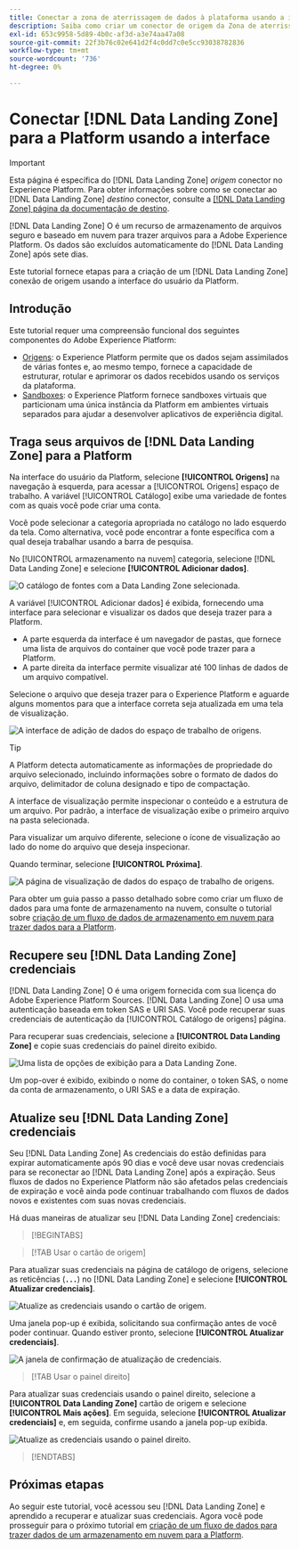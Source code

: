 ```yaml
---
title: Conectar a zona de aterrissagem de dados à plataforma usando a interface do
description: Saiba como criar um conector de origem da Zona de aterrissagem de dados usando a interface do usuário da Platform.
exl-id: 653c9958-5d89-4b0c-af3d-a3e74aa47a08
source-git-commit: 22f3b76c02e641d2f4c0dd7c0e5cc93038782836
workflow-type: tm+mt
source-wordcount: '736'
ht-degree: 0%

---
```


# Conectar [!DNL Data Landing Zone] para a Platform usando a interface

>[!IMPORTANT]
>
>Esta página é específica do [!DNL Data Landing Zone] *origem* conector no Experience Platform. Para obter informações sobre como se conectar ao [!DNL Data Landing Zone] *destino* conector, consulte a [[!DNL Data Landing Zone] página da documentação de destino](/help/destinations/catalog/cloud-storage/data-landing-zone.md).

[!DNL Data Landing Zone] O é um recurso de armazenamento de arquivos seguro e baseado em nuvem para trazer arquivos para a Adobe Experience Platform. Os dados são excluídos automaticamente do [!DNL Data Landing Zone] após sete dias.

Este tutorial fornece etapas para a criação de um [!DNL Data Landing Zone] conexão de origem usando a interface do usuário da Platform.

## Introdução

Este tutorial requer uma compreensão funcional dos seguintes componentes do Adobe Experience Platform:

* [Origens](../../../../home.md): o Experience Platform permite que os dados sejam assimilados de várias fontes e, ao mesmo tempo, fornece a capacidade de estruturar, rotular e aprimorar os dados recebidos usando os serviços da plataforma.
* [Sandboxes](../../../../../sandboxes/home.md): o Experience Platform fornece sandboxes virtuais que particionam uma única instância da Platform em ambientes virtuais separados para ajudar a desenvolver aplicativos de experiência digital.

## Traga seus arquivos de [!DNL Data Landing Zone] para a Platform

Na interface do usuário da Platform, selecione **[!UICONTROL Origens]** na navegação à esquerda, para acessar a [!UICONTROL Origens] espaço de trabalho. A variável [!UICONTROL Catálogo] exibe uma variedade de fontes com as quais você pode criar uma conta.

Você pode selecionar a categoria apropriada no catálogo no lado esquerdo da tela. Como alternativa, você pode encontrar a fonte específica com a qual deseja trabalhar usando a barra de pesquisa.

No [!UICONTROL armazenamento na nuvem] categoria, selecione [!DNL Data Landing Zone] e selecione **[!UICONTROL Adicionar dados]**.

![O catálogo de fontes com a Data Landing Zone selecionada.](../../../../images/tutorials/create/dlz/catalog.png)

A variável [!UICONTROL Adicionar dados] é exibida, fornecendo uma interface para selecionar e visualizar os dados que deseja trazer para a Platform.

* A parte esquerda da interface é um navegador de pastas, que fornece uma lista de arquivos do container que você pode trazer para a Platform.
* A parte direita da interface permite visualizar até 100 linhas de dados de um arquivo compatível.

Selecione o arquivo que deseja trazer para o Experience Platform e aguarde alguns momentos para que a interface correta seja atualizada em uma tela de visualização.

![A interface de adição de dados do espaço de trabalho de origens.](../../../../images/tutorials/create/dlz/add-data.png)

>[!TIP]
>
>A Platform detecta automaticamente as informações de propriedade do arquivo selecionado, incluindo informações sobre o formato de dados do arquivo, delimitador de coluna designado e tipo de compactação.

A interface de visualização permite inspecionar o conteúdo e a estrutura de um arquivo. Por padrão, a interface de visualização exibe o primeiro arquivo na pasta selecionada.

Para visualizar um arquivo diferente, selecione o ícone de visualização ao lado do nome do arquivo que deseja inspecionar.

Quando terminar, selecione **[!UICONTROL Próxima]**.

![A página de visualização de dados do espaço de trabalho de origens.](../../../../images/tutorials/create/dlz/file-detection.png)

Para obter um guia passo a passo detalhado sobre como criar um fluxo de dados para uma fonte de armazenamento na nuvem, consulte o tutorial sobre [criação de um fluxo de dados de armazenamento em nuvem para trazer dados para a Platform](../../dataflow/batch/cloud-storage.md).

## Recupere seu [!DNL Data Landing Zone] credenciais

[!DNL Data Landing Zone] O é uma origem fornecida com sua licença do Adobe Experience Platform Sources. [!DNL Data Landing Zone] O usa uma autenticação baseada em token SAS e URI SAS. Você pode recuperar suas credenciais de autenticação da [!UICONTROL Catálogo de origens] página.

Para recuperar suas credenciais, selecione a **[!UICONTROL Data Landing Zone]** e copie suas credenciais do painel direito exibido.

![Uma lista de opções de exibição para a Data Landing Zone.](../../../../images/tutorials/create/dlz/view-credentials.png)

Um pop-over é exibido, exibindo o nome do container, o token SAS, o nome da conta de armazenamento, o URI SAS e a data de expiração.

## Atualize seu [!DNL Data Landing Zone] credenciais

Seu [!DNL Data Landing Zone] As credenciais do estão definidas para expirar automaticamente após 90 dias e você deve usar novas credenciais para se reconectar ao [!DNL Data Landing Zone] após a expiração. Seus fluxos de dados no Experience Platform não são afetados pelas credenciais de expiração e você ainda pode continuar trabalhando com fluxos de dados novos e existentes com suas novas credenciais.

Há duas maneiras de atualizar seu [!DNL Data Landing Zone] credenciais:

>[!BEGINTABS]

>[!TAB Usar o cartão de origem]

Para atualizar suas credenciais na página de catálogo de origens, selecione as reticências (**`...`**) no [!DNL Data Landing Zone] e selecione **[!UICONTROL Atualizar credenciais]**.

![Atualize as credenciais usando o cartão de origem.](../../../../images/tutorials/create/dlz/refresh-with-card.png)

Uma janela pop-up é exibida, solicitando sua confirmação antes de você poder continuar. Quando estiver pronto, selecione **[!UICONTROL Atualizar credenciais]**.

![A janela de confirmação de atualização de credenciais.](../../../../images/tutorials/create/dlz/confirm.png)

>[!TAB Usar o painel direito]

Para atualizar suas credenciais usando o painel direito, selecione a **[!UICONTROL Data Landing Zone]** cartão de origem e selecione **[!UICONTROL Mais ações]**. Em seguida, selecione **[!UICONTROL Atualizar credenciais]** e, em seguida, confirme usando a janela pop-up exibida.

![Atualize as credenciais usando o painel direito.](../../../../images/tutorials/create/dlz/refresh-with-right-rail.png)

>[!ENDTABS]

## Próximas etapas

Ao seguir este tutorial, você acessou seu [!DNL Data Landing Zone] e aprendido a recuperar e atualizar suas credenciais. Agora você pode prosseguir para o próximo tutorial em [criação de um fluxo de dados para trazer dados de um armazenamento em nuvem para a Platform](../../dataflow/batch/cloud-storage.md).
